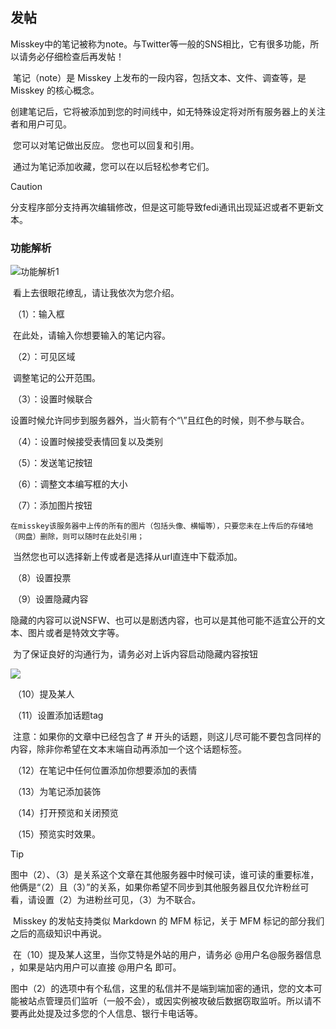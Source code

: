 ## **发帖**

​	Misskey中的笔记被称为note。与Twitter等一般的SNS相比，它有很多功能，所以请务必仔细检查后再发帖！

​	笔记（note）是 Misskey 上发布的一段内容，包括文本、文件、调查等，是 Misskey 的核心概念。 

​	创建笔记后，它将被添加到您的时间线中，如无特殊设定将对所有服务器上的关注者和用户可见。

​	您可以对笔记做出反应。 您也可以回复和引用。

​	通过为笔记添加收藏，您可以在以后轻松参考它们。

> [!CAUTION]
>
> 分支程序部分支持再次编辑修改，但是这可能导致fedi通讯出现延迟或者不更新文本。

### **功能解析**

![功能解析1](/images/image.png)

​	看上去很眼花缭乱，请让我依次为您介绍。

​	（1）：输入框

​	在此处，请输入你想要输入的笔记内容。

​	（2）：可见区域

​	调整笔记的公开范围。

​	（3）：设置时候联合

​	设置时候允许同步到服务器外，当火箭有个“\”且红色的时候，则不参与联合。

​	（4）：设置时候接受表情回复以及类别

​	（5）：发送笔记按钮

​	（6）：调整文本编写框的大小

​	（7）：添加图片按钮

 	在misskey该服务器中上传的所有的图片（包括头像、横幅等），只要您未在上传后的存储地（网盘）删除，则可以随时在此处引用；

​	当然您也可以选择新上传或者是选择从url直连中下载添加。

​	（8）设置投票

​	（9）设置隐藏内容

​	隐藏的内容可以说NSFW、也可以是剧透内容，也可以是其他可能不适宜公开的文本、图片或者是特效文字等。

​	为了保证良好的沟通行为，请务必对上诉内容启动隐藏内容按钮

![](/images/image-1.png)

​	（10）提及某人

​	（11）设置添加话题tag

​	注意：如果你的文章中已经包含了 # 开头的话题，则这儿尽可能不要包含同样的内容，除非你希望在文本末端自动再添加一个这个话题标签。

​	（12）在笔记中任何位置添加你想要添加的表情

​	（13）为笔记添加装饰

​	（14）打开预览和关闭预览

​	（15）预览实时效果。

> [!TIP]
>
> ​	图中（2）、（3）是关系这个文章在其他服务器中时候可读，谁可读的重要标准，他俩是“（2）且（3）”的关系，如果你希望不同步到其他服务器且仅允许粉丝可看，请设置（2）为进粉丝可见，（3）为不联合。
>
> ​	Misskey 的发帖支持类似 Markdown 的 MFM 标记，关于 MFM 标记的部分我们之后的高级知识中再说。
>
> ​	在（10）提及某人这里，当你艾特是外站的用户，请务必 @用户名@服务器信息 ，如果是站内用户可以直接 @用户名 即可。
>
> ​	图中（2）的选项中有个私信，这里的私信并不是端到端加密的通讯，您的文本可能被站点管理员们监听（一般不会），或因实例被攻破后数据窃取监听。所以请不要再此处提及过多您的个人信息、银行卡电话等。